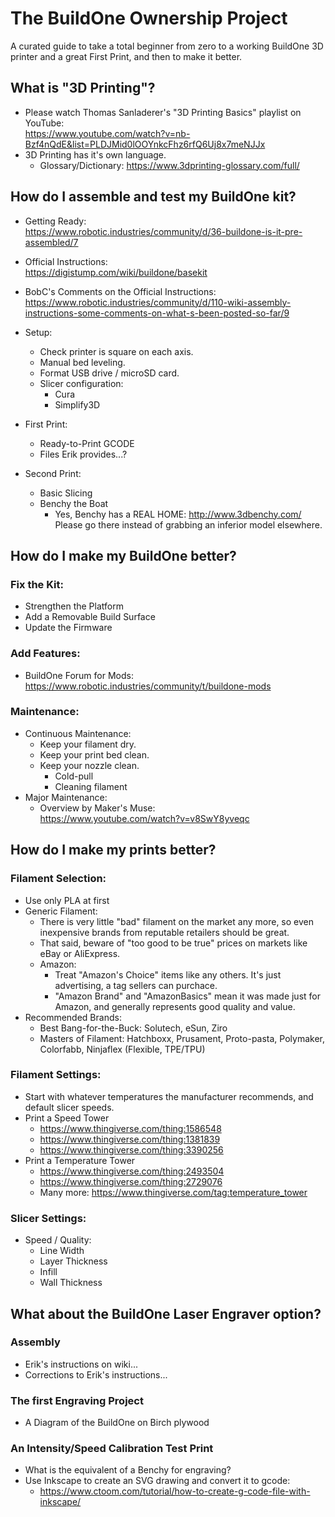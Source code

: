 # The BuildOne Ownership Project  
A curated guide to take a total beginner from zero to a working BuildOne 3D printer and a great First Print, and then to make it better.

## What is "3D Printing"?  
  - Please watch Thomas Sanladerer's "3D Printing Basics" playlist on YouTube:  
    https://www.youtube.com/watch?v=nb-Bzf4nQdE&list=PLDJMid0lOOYnkcFhz6rfQ6Uj8x7meNJJx  
  - 3D Printing has it's own language.
    - Glossary/Dictionary: https://www.3dprinting-glossary.com/full/  

## How do I assemble and test my BuildOne kit?  
  - Getting Ready:  
    https://www.robotic.industries/community/d/36-buildone-is-it-pre-assembled/7

  - Official Instructions:  
    https://digistump.com/wiki/buildone/basekit
    
  - BobC's Comments on the Official Instructions:  
    https://www.robotic.industries/community/d/110-wiki-assembly-instructions-some-comments-on-what-s-been-posted-so-far/9

  - Setup:  
    - Check printer is square on each axis.  
    - Manual bed leveling.  
    - Format USB drive / microSD card.  
    - Slicer configuration:  
      - Cura  
      - Simplify3D  

  - First Print:  
    - Ready-to-Print GCODE  
     - Files Erik provides...?  

  - Second Print:  
    - Basic Slicing  
     - Benchy the Boat 
       - Yes, Benchy has a REAL HOME: http://www.3dbenchy.com/  Please go there instead of grabbing an inferior model elsewhere.

## How do I make my BuildOne better?  
  
### Fix the Kit:  
  - Strengthen the Platform  
  - Add a Removable Build Surface  
  - Update the Firmware  
    
### Add Features:  
  - BuildOne Forum for Mods:  
    https://www.robotic.industries/community/t/buildone-mods  
    
### Maintenance:  

  - Continuous Maintenance:  
    - Keep your filament dry.  
    - Keep your print bed clean.  
    - Keep your nozzle clean.  
      - Cold-pull 
      - Cleaning filament  
  - Major Maintenance:  
    - Overview by Maker's Muse:  
      https://www.youtube.com/watch?v=v8SwY8yveqc    
## How do I make my prints better?
  
### Filament Selection:
  - Use only PLA at first  
  - Generic Filament:  
    - There is very little "bad" filament on the market any more, so even inexpensive brands from reputable retailers should be great.  
    - That said, beware of "too good to be true" prices on markets like eBay or AliExpress.  
    - Amazon:  
      - Treat "Amazon's Choice" items like any others.  It's just advertising, a tag sellers can purchace.  
      - "Amazon Brand" and "AmazonBasics" mean it was made just for Amazon, and generally represents good quality and value.  
  - Recommended Brands:  
    - Best Bang-for-the-Buck:  Solutech, eSun, Ziro  
    - Masters of Filament:  Hatchboxx, Prusament, Proto-pasta, Polymaker, Colorfabb, Ninjaflex (Flexible, TPE/TPU)
    
### Filament Settings:  
  - Start with whatever temperatures the manufacturer recommends, and default slicer speeds.  
  - Print a Speed Tower 
    - https://www.thingiverse.com/thing:1586548  
    - https://www.thingiverse.com/thing:1381839  
    - https://www.thingiverse.com/thing:3390256  
  - Print a Temperature Tower  
    - https://www.thingiverse.com/thing:2493504  
    - https://www.thingiverse.com/thing:2729076  
    - Many more: https://www.thingiverse.com/tag:temperature_tower
    
### Slicer Settings:  
  - Speed / Quality:  
    - Line Width  
    - Layer Thickness  
    - Infill  
    - Wall Thickness  

## What about the BuildOne Laser Engraver option?

### Assembly
  - Erik's instructions on wiki...  
  - Corrections to Erik's instructions...  
  
### The first Engraving Project
  - A Diagram of the BuildOne on Birch plywood

### An Intensity/Speed Calibration Test Print
  - What is the equivalent of a Benchy for engraving?  
  - Use Inkscape to create an SVG drawing and convert it to gcode:  
    - https://www.ctoom.com/tutorial/how-to-create-g-code-file-with-inkscape/  
  
